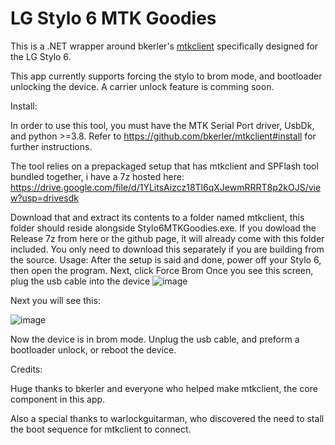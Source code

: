 # LG Stylo 6 MTK Goodies

This is a .NET wrapper around bkerler's [mtkclient](https://github.com/bkerler/mtkclient)
specifically designed for the LG Stylo 6.

This app currently supports forcing the stylo to brom mode, and bootloader unlocking the device. A carrier unlock feature is comming soon.

Install:

In order to use this tool, you must have the MTK Serial Port driver, UsbDk, and python >=3.8.
Refer to https://github.com/bkerler/mtkclient#install for further instructions.


The tool relies on a prepackaged setup that has mtkclient and SPFlash tool bundled together, i have a 7z hosted here:
https://drive.google.com/file/d/1YLitsAizcz18Tl6qXJewmRRRT8p2kOJS/view?usp=drivesdk

Download that and extract its contents to a folder named mtkclient, this folder should reside alongside Stylo6MTKGoodies.exe.
If you dowload the Release 7z from here or the github page, it will already come with this folder included.
You only need to download this separately if you are building from the source.
Usage:
After the setup is said and done, power off your Stylo 6, then open the program. 
Next, click Force Brom
Once you see this screen, plug the usb cable into the device
![image](https://user-images.githubusercontent.com/78676320/159809101-3618a1f3-8962-4615-96f1-b3059cef66ee.png)

Next you will see this:

![image](https://user-images.githubusercontent.com/78676320/159809222-4db3b2bd-bbc0-409d-bbc4-63a0f505e518.png)

Now the device is in brom mode.
Unplug the usb cable, and preform a bootloader unlock, or reboot the device.

Credits:

Huge thanks to bkerler and everyone who helped make mtkclient, the core component in this app.

Also a special thanks to warlockguitarman, who discovered the need to stall the boot sequence for mtkclient to connect.
